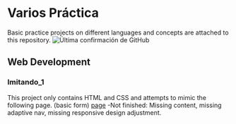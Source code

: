 # Varios Práctica
Basic practice projects on different languages and concepts are attached to this repository. 
![Última confirmación de GitHub](https://img.shields.io/github/last-commit/jucaicedoa/varios?style=plastic)
## Web Development
### Imitando_1
This project only contains HTML and CSS and attempts to mimic the following page. (basic form) [page](https://www.elian.codes)
    -Not finished: Missing content, missing adaptive nav, missing responsive design adjustment.

